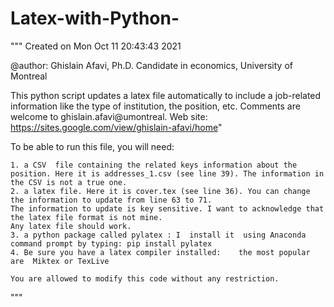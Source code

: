 # Latex-with-Python-
"""
Created on Mon Oct 11 20:43:43 2021

@author: Ghislain Afavi, Ph.D. Candidate in economics, University of Montreal

This python script updates a latex file automatically to include a job-related information
like the type of institution, the position, etc.
Comments are welcome to ghislain.afavi@umontreal. Web site: https://sites.google.com/view/ghislain-afavi/home"

To be  able to run this file, you will need:
    
    1. a CSV  file containing the related keys information about the position. Here it is addresses_1.csv (see line 39). The information in the CSV is not a true one.
    2. a latex file. Here it is cover.tex (see line 36). You can change the information to update from line 63 to 71. 
    The information to update is key sensitive. I want to acknowledge that the latex file format is not mine. 
    Any latex file should work.
    3. a python package called pylatex : I  install it  using Anaconda command prompt by typing: pip install pylatex 
    4. Be sure you have a latex compiler installed:    the most popular are  Miktex or TexLive
    
    You are allowed to modify this code without any restriction.
"""
